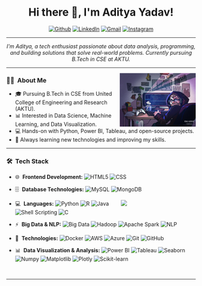 <h1 align="center"> Hi there 👋, I'm Aditya Yadav! </h1>

<p align="center">
  <a href="https://github.com/Adi3042"><img alt="Github" src="https://img.shields.io/badge/-Github-000?style=flat&logo=Github&logoColor=white"></a>
  <a href="https://www.linkedin.com/aditya-yadav-49ab37266/"><img alt="LinkedIn" src="https://img.shields.io/badge/-LinkedIn-blue?style=flat&logo=Linkedin&logoColor=white"></a>
  <a href="mailto:aditya30042002yadav@gmail.com"><img alt="Gmail" src="https://img.shields.io/badge/-Gmail-c14438?style=flat&logo=Gmail&logoColor=white"></a>
  <a href="https://www.instagram.com/i_aditya_30"><img alt="Instagram" src="https://img.shields.io/badge/-Instagram-E4405F?style=flat&logo=Instagram&logoColor=white"></a>
</p>

---

<p align="center">
  <em>I'm Aditya, a tech enthusiast passionate about data analysis, programming, and building solutions that solve real-world problems. Currently pursuing B.Tech in CSE at AKTU.</em>
</p>

---

<img align="right" alt="img" src="https://github.com/FernandoRoldan93/FernandoRoldan93/blob/master/cover_image.jpg" width="40%" height="auto" />

### 👨‍💻 &nbsp;**About Me**

- 🎓 Pursuing B.Tech in CSE from United College of Engineering and Research (AKTU).
- 📊 Interested in Data Science, Machine Learning, and Data Visualization.
- 💻 Hands-on with Python, Power BI, Tableau, and open-source projects.
- 🚀 Always learning new technologies and improving my skills.

---

### 🛠 &nbsp;**Tech Stack**
<p>
	
- 🌐 &nbsp;**Frontend Development:**
  ![HTML5](https://img.shields.io/badge/-HTML5-333333?style=flat&logo=HTML5)
  ![CSS](https://img.shields.io/badge/-CSS-333333?style=flat&logo=CSS3&logoColor=1572B6)

- 🗄 &nbsp;**Database Technologies:**
  ![MySQL](https://img.shields.io/badge/-MySQL-333333?style=flat&logo=mysql)
  ![MongoDB](https://img.shields.io/badge/-MongoDB-333333?style=flat&logo=mongodb)

  <img width="41.5%" align="right" src="https://github-readme-stats.vercel.app/api?username=Adi3042&theme=buefy&show_icons=true&hide_border=true" />

  
- 💻 &nbsp;**Languages:**
  ![Python](https://img.shields.io/badge/-Python-333333?style=flat&logo=python)
  ![R](https://img.shields.io/badge/-R-333333?style=flat&logo=r)
  ![Java](https://img.shields.io/badge/-Java-333333?style=flat&logo=java)
  ![Shell Scripting](https://img.shields.io/badge/-Shell_Scripting-333333?style=flat&logo=gnu-bash)
  ![C](https://img.shields.io/badge/-C-333333?style=flat&logo=c)

- ⚡ &nbsp;**Big Data & NLP:**
  ![Big Data](https://img.shields.io/badge/-Big_Data-333333?style=flat)
  ![Hadoop](https://img.shields.io/badge/-Hadoop-333333?style=flat&logo=apache-hadoop)
  ![Apache Spark](https://img.shields.io/badge/-Apache_Spark-333333?style=flat&logo=apache-spark)
  ![NLP](https://img.shields.io/badge/-NLP-333333?style=flat)

- 🔧 &nbsp;**Technologies:**
  ![Docker](https://img.shields.io/badge/-Docker-333333?style=flat&logo=docker)
  ![AWS](https://img.shields.io/badge/-AWS-333333?style=flat&logo=amazon-aws)
  ![Azure](https://img.shields.io/badge/-Azure-333333?style=flat&logo=microsoft-azure)
  ![Git](https://img.shields.io/badge/-Git-333333?style=flat&logo=git)
  ![GitHub](https://img.shields.io/badge/-GitHub-333333?style=flat&logo=github)
  
- 📊 &nbsp;**Data Visualization & Analysis:**
  ![Power BI](https://img.shields.io/badge/-PowerBI-333333?style=flat&logo=powerbi)
  ![Tableau](https://img.shields.io/badge/-Tableau-333333?style=flat&logo=tableau)
  ![Seaborn](https://img.shields.io/badge/-Seaborn-333333?style=flat&logo=seaborn)
  ![Numpy](https://img.shields.io/badge/-Numpy-333333?style=flat&logo=numpy)
  ![Matplotlib](https://img.shields.io/badge/-Matplotlib-333333?style=flat&logo=matplotlib)
  ![Plotly](https://img.shields.io/badge/-Plotly-333333?style=flat&logo=plotly)
  ![Scikit-learn](https://img.shields.io/badge/-Scikit_Learn-333333?style=flat&logo=scikit-learn)

</p>
<br />

---

